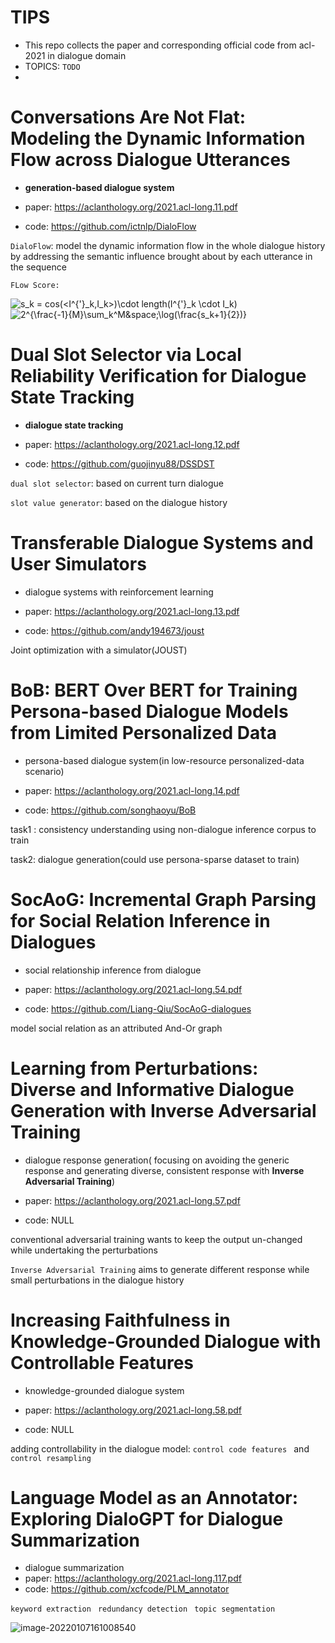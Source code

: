# TIPS

* This repo collects the paper and corresponding official code from acl-2021 in dialogue domain
* TOPICS: ```TODO```
* 

# Conversations Are Not Flat: Modeling the Dynamic Information Flow across Dialogue Utterances

* **generation-based dialogue system**

* paper: https://aclanthology.org/2021.acl-long.11.pdf
* code: https://github.com/ictnlp/DialoFlow

```DialoFlow```: model the dynamic information flow in the whole dialogue history by addressing the semantic influence brought about by each utterance in the sequence

```FLow Score:```

<img src="https://latex.codecogs.com/svg.image?s_k&space;=&space;cos(<I^{'}_k,I_k>)\cdot&space;length(I^{'}_k&space;\cdot&space;I_k)" title="s_k = cos(<I^{'}_k,I_k>)\cdot length(I^{'}_k \cdot I_k)" />

<img src="https://latex.codecogs.com/svg.image?2^{\frac{-1}{M}\sum_k^M&space;\log(\frac{s_k&plus;1}{2})}" title="2^{\frac{-1}{M}\sum_k^M&space;\log(\frac{s_k+1}{2})}" />

# Dual Slot Selector via Local Reliability Verification for Dialogue State Tracking

* **dialogue state tracking**

* paper: https://aclanthology.org/2021.acl-long.12.pdf
* code: https://github.com/guojinyu88/DSSDST

```dual slot selector```: based on current turn dialogue

```slot value generator```: based on the dialogue history

# Transferable Dialogue Systems and User Simulators

* dialogue systems with reinforcement learning

* paper: https://aclanthology.org/2021.acl-long.13.pdf
* code: https://github.com/andy194673/joust

Joint optimization with a simulator(JOUST)

# BoB: BERT Over BERT for Training Persona-based Dialogue Models from Limited Personalized Data

* persona-based dialogue system(in low-resource personalized-data scenario)

* paper: https://aclanthology.org/2021.acl-long.14.pdf
* code:  https://github.com/songhaoyu/BoB

task1 : consistency understanding using non-dialogue inference corpus to train

task2: dialogue generation(could use persona-sparse dataset to train)

# SocAoG: Incremental Graph Parsing for Social Relation Inference in Dialogues

* social relationship inference from dialogue

* paper: https://aclanthology.org/2021.acl-long.54.pdf
* code: https://github.com/Liang-Qiu/SocAoG-dialogues

model social relation as an attributed And-Or graph

# Learning from Perturbations: Diverse and Informative Dialogue Generation with Inverse Adversarial Training

* dialogue response generation( focusing on avoiding the generic response and generating diverse, consistent response with **Inverse Adversarial Training**)

* paper: https://aclanthology.org/2021.acl-long.57.pdf

* code: NULL

conventional adversarial training wants to keep the output un-changed while undertaking the perturbations

```Inverse Adversarial Training``` aims to generate different response while small perturbations in the dialogue history

# Increasing Faithfulness in Knowledge-Grounded Dialogue with Controllable Features

* knowledge-grounded dialogue system

* paper: https://aclanthology.org/2021.acl-long.58.pdf
* code: NULL

adding controllability in the dialogue model: ```control code features ```    and    ```control resampling```

# Language Model as an Annotator: Exploring DialoGPT for Dialogue Summarization

* dialogue summarization
* paper: https://aclanthology.org/2021.acl-long.117.pdf
* code: https://github.com/xcfcode/PLM_annotator

```keyword extraction```    ``` redundancy detection```    ``` topic segmentation```

![image-20220107161008540](https://github.com/hzy312/acl-2021-dialogue-papers/blob/main/images/dialogue-annotator-summarization.png)

